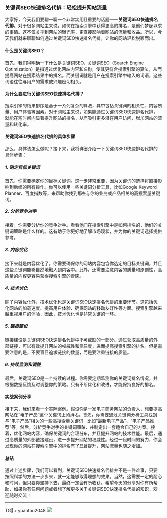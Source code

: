### 关键词SEO快速排名代排：轻松提升网站流量

大家好，今天我们要聊一聊一个非常实用且重要的话题——**关键词SEO快速排名代排**。对于很多网站主来说，如何在搜索引擎中获得更高的排名，是他们梦寐以求的事情。这不仅关乎到网站的曝光率，更直接影响着网站的流量和收益。所以，今天我们就来聊聊如何通过关键词SEO快速排名代排，让你的网站轻松脱颖而出。

#### 什么是关键词SEO？

首先，我们得明确一下什么是关键词SEO。关键词SEO（Search Engine Optimization）是指通过优化网站内容和结构，使其更符合搜索引擎的算法，从而提高网站在搜索结果中的排名。而关键词就是用户在搜索引擎中输入的词语，这些词语往往与用户的需求或兴趣密切相关。

#### 为什么要进行关键词SEO快速排名代排？

搜索引擎的结果排序是基于一系列复杂的算法，其中包括关键词的相关性、内容质量、用户体验等因素。对于网站主来说，如果能通过关键词SEO快速排名代排，就能在短时间内显著提升网站的排名，从而吸引更多潜在用户访问，增加网站的流量和转化率。

#### 关键词SEO快速排名代排的具体步骤

那么，具体该怎么做呢？接下来，我将详细介绍一下关键词SEO快速排名代排的具体步骤：

##### 1. 确定目标关键词

首先，你需要确定你的目标关键词。这一步非常重要，因为关键词的选择将直接影响到后续的所有操作。你可以使用一些关键词分析工具，比如Google Keyword Planner、百度指数等，来帮助你找到那些与你的业务或产品相关的高搜索量关键词。

##### 2. 分析竞争对手

接着，你需要分析你的竞争对手。看看他们在搜索引擎中是如何排名的，他们的关键词策略是什么样的。这有助于你更好地了解市场现状，并为你的关键词选择提供参考。

##### 3. 内容优化

接下来就是内容优化了。你需要确保你的网站内容包含你选定的目标关键词，并且这些关键词能够自然地融入到内容中。此外，还需要注意内容的质量和原创性，高质量的内容更容易获得搜索引擎的青睐。

##### 4. 技术优化

除了内容优化外，技术优化也是关键词SEO快速排名代排的重要环节。这包括优化网站的加载速度、提高用户体验、确保网站的移动友好性等方面。搜索引擎越来越重视用户的体验，因此，技术优化也是非常关键的一环。

##### 5. 链接建设

链接建设是关键词SEO快速排名代排中不可或缺的一部分。通过获取高质量的外部链接，可以有效提升网站的权威性和信任度，进而提高搜索引擎的排名。但是需要注意的是，不要盲目追求链接的数量，而是要注重链接的质量。

##### 6. 持续监测和调整

最后，关键词SEO是一个持续的过程。你需要定期监测你的关键词排名情况，并根据数据反馈及时调整你的策略。只有不断优化和改进，才能保持良好的排名。

#### 实战案例分享

接下来，我们来看一个实际案例。假设你是一家电子商务网站的负责人，想要提高网站在“电子产品”这个关键词上的排名。首先，你需要通过关键词分析工具找到与“电子产品”相关的一些高搜索量关键词，比如“最新电子产品”、“电子产品推荐”等。然后，分析竞争对手的关键词策略，并制定出一套适合自己的方案。接着，优化网站内容，确保关键词的合理分布，并且提升网站的技术性能。最后，通过高质量的外部链接建设，进一步提升网站的权威性。经过一段时间的努力，你会发现你的网站在搜索引擎中的排名有了显著提升，网站流量也随之增加。

#### 总结

通过上述步骤，我们可以看到，关键词SEO快速排名代排并不是一件难事，只要按照科学的方法一步步来，就一定能够取得理想的效果。当然，这需要一定的耐心和时间，但只要你坚持下去，最终一定会有所收获。希望今天的分享对你有所帮助，如果你有任何问题或者想了解更多关于关键词SEO快速排名代排的知识，欢迎随时交流！

---

TG💪+ yuantou2048  ![](https://github.com/user-attachments/assets/42a5a4a5-fea9-4a1d-8aa0-73e57e430cca)